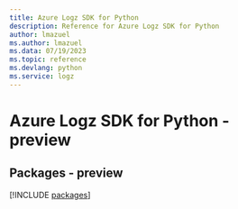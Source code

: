 ```yaml
---
title: Azure Logz SDK for Python
description: Reference for Azure Logz SDK for Python
author: lmazuel
ms.author: lmazuel
ms.data: 07/19/2023
ms.topic: reference
ms.devlang: python
ms.service: logz
---
```

# Azure Logz SDK for Python - preview
## Packages - preview
[!INCLUDE [packages](logz-index.md)]